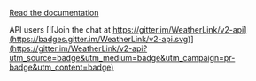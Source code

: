[Read the documentation](https://weatherlink.github.io/v2-api/)

API users [![Join the chat at https://gitter.im/WeatherLink/v2-api](https://badges.gitter.im/WeatherLink/v2-api.svg)](https://gitter.im/WeatherLink/v2-api?utm_source=badge&utm_medium=badge&utm_campaign=pr-badge&utm_content=badge)
